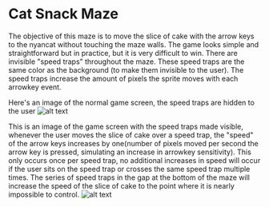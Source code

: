 # Cat Snack Maze

The objective of this maze is to move the slice of cake with the arrow keys to the nyancat without touching the maze walls. The game looks simple and straightforward but in practice, but it is very difficult to win. There are invisible "speed traps" throughout the maze. These speed traps are the same color as the background (to make them invisible to the user). The speed traps increase the amount of pixels the sprite moves with each arrowkey event.


Here's an image of the normal game screen, the speed traps are hidden to the user
![alt text](https://github.com/stevenberk/pygame/blob/master/images/mazeHiddenSpeedTraps.jpg)

This is an image of the game screen with the speed traps made visible, whenever the user moves the slice of cake over a speed trap, the "speed" of the arrow keys increases by one(number of pixels moved per second the arrow key is pressed, simulating an increase in arrowkey sensitivity). This only occurs once per speed trap, no additional increases in speed will occur if the user sits on the speed trap or crosses the same speed trap multiple times. The series of speed traps in the gap at the bottom of the maze will increase the speed of the slice of cake to the point where it is nearly impossible to control.
![alt text](https://github.com/stevenberk/pygame/blob/master/images/mazeWithSpeedTraps.jpg)

